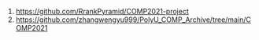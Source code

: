 1. https://github.com/RrankPyramid/COMP2021-project 
2. https://github.com/zhangwengyu999/PolyU_COMP_Archive/tree/main/COMP2021
